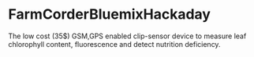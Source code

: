 # FarmCorderBluemixHackaday
The low cost (35$) GSM,GPS enabled clip-sensor device to measure leaf chlorophyll  content, fluorescence and detect nutrition deficiency.
